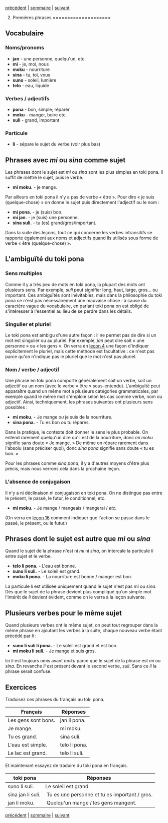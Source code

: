 [précédent](lecon01.md) | [sommaire](lecons.md) | [suivant](lecon03.md)

2. Premières phrases
====================

Vocabulaire
-----------

### Noms/pronoms

-  **jan** - une personne, quelqu'un, etc.
-  **mi** - je, moi, nous
-  **moku** - nourriture
-  **sina** - tu, toi, vous
-  **suno** - soleil, lumière
-  **telo** - eau, liquide

### Verbes / adjectifs

- **pona** - bon, simple; réparer
- **moku** - manger, boire etc.
- **suli** - grand, important

### Particule

- **li** - sépare le sujet du verbe (voir plus bas)

Phrases avec *mi* ou *sina* comme sujet
---------------------------------------

Les phrases dont le sujet est *mi* ou *sina* sont les plus simples en
toki pona. Il suffit de mettre le sujet, puis le verbe.

-   **mi moku.** - je mange.

Par ailleurs en toki pona il n'y a pas de verbe « être ». Pour dire « je
suis (quelque-chose) » on donne le sujet puis directement l'adjectif ou
le nom :

-   **mi pona.** - je (suis) bon.
-   **mi jan.** - je (suis) une personne.
-   **sina suli.** - tu (es) grand/gros/important.

Dans la suite des leçons, tout ce qui concerne les verbes intransitifs
se rapporte également aux noms et adjectifs quand ils utilisés sous
forme de verbe « être (quelque-chose) ».

L'ambiguïté du toki pona
------------------------

### Sens multiples

Comme il y a très peu de mots en toki pona, la plupart des mots ont
plusieurs sens. Par exemple, *suli* peut signifier long, haut, large,
gros... ou important. Ces ambiguïtés sont inévitables, mais dans la
philosophie du toki pona ce n'est pas nécessairement une mauvaise
chose : à cause du caractère vague du vocabulaire, en parlant toki pona
on est obligé de s'intéresser à l'essentiel au lieu de se perdre dans
les détails.

### Singulier et pluriel

Le toki pona est ambigu d'une autre façon : il ne permet pas de dire si
un mot est singulier ou au pluriel. Par exemple, *jan* peut dire soit
« une personne » ou « les gens ». On verra en [leçon 4](lecon04.md)
une façon d'indiquer explicitement le pluriel, mais cette méthode est
facultative : ce n'est pas parce qu'on n'indique pas le pluriel que le
mot n'est pas pluriel.

### Nom / verbe / adjectif

Une phrase en toki pona comporte généralement soit un verbe, soit un
adjectif ou un nom (avec le verbe « être » sous-entendu). L'ambiguïté
peut apparaître quand un même mot a plusieurs catégories grammaticales,
par exemple quand le même mot s'emploie selon les cas comme verbe, nom
ou adjectif. Ainsi, techniquement, les phrases suivantes ont plusieurs
sens possibles :

-   **mi moku.** - Je mange *ou* je suis de la nourriture.
-   **sina pona.** - Tu es bon *ou* tu répares.

Dans la pratique, le contexte doit donner le sens le plus probable. On
entend rarement quelqu'un dire qu'il est de la nourriture, donc *mi
moku* signifie sans doute « Je mange. » De même on répare rarement dans
l'absolu (sans préciser quoi), donc *sina pona* signifie sans doute « tu
es bon. »

Pour les phrases comme *sina pona*, il y a d'autres moyens d'être plus
précis, mais nous verrons cela dans la prochaine leçon.

### L'absence de conjugaison

Il n'y a ni déclinaison ni conjugaison en toki pona. On ne distingue pas
entre le présent, le passé, le futur, le conditionnel, etc.

-   **mi moku.** - Je mange / mangeais / mangerai / *etc.*

(On verra en [leçon 16](lecon16.md) comment indiquer que l'action se passe
dans le passé, le présent, ou le futur.)

Phrases dont le sujet est autre que *mi* ou *sina*
--------------------------------------------------

Quand le sujet de la phrase n'est ni *mi* ni *sina*, on intercale la
particule *li* entre sujet et le verbe.

-   **telo li pona.** - L'eau est bonne.
-   **suno li suli.** - Le soleil est grand.
-   **moku li pona.** - La nourriture est bonne / manger est bon.

La particule *li* est utilisée uniquement quand le sujet n'est pas *mi*
ou *sina*. Dès que le sujet de la phrase devient plus compliqué qu'un
simple mot l'intérêt de *li* devient évident, comme on le verra à la
leçon suivante.

Plusieurs verbes pour le même sujet
-----------------------------------

Quand plusieurs verbes ont le même sujet, on peut tout regrouper dans la
même phrase en ajoutant les verbes à la suite, chaque nouveau verbe
étant précédé par *li* :

-   **suno li suli li pona.** - Le soleil est grand et est bon.
-   **mi moku li suli.** - Je mange et suis gros.

Ici *li* est toujours omis avant *moku* parce que le sujet de la phrase
est *mi* ou *sina*. En revanche *li* est présent devant le second verbe,
*suli*. Sans ce *li* la phrase serait confuse.

Exercices
---------

Traduisez ces phrases du français au toki pona.

| Français             | Réponses                |
| -------------------- | -------------------------
| Les gens sont bons.  | jan li pona.
| Je mange.            | mi moku.
| Tu es grand.         | sina suli.
| L'eau est simple.    | telo li pona.
| Le lac est grand.    | telo li suli.

Et maintenant essayez de traduire du toki pona en français.

| toki pona           | Réponses |
| ------------------- | --------------------------------------------------
| suno li suli.       | Le soleil est grand.
| sina jan li suli.   | Tu es une personne et tu es important / gros.
| jan li moku.        | Quelqu'un mange / les gens mangent.


[précédent](lecon01.md) | [sommaire](lecons.md) | [suivant](lecon03.md)
